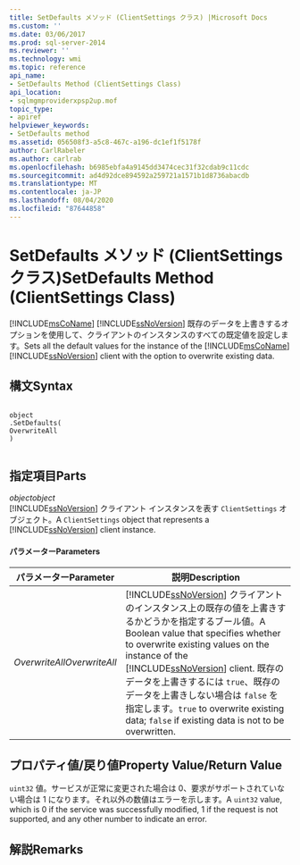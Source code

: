 ```yaml
---
title: SetDefaults メソッド (ClientSettings クラス) |Microsoft Docs
ms.custom: ''
ms.date: 03/06/2017
ms.prod: sql-server-2014
ms.reviewer: ''
ms.technology: wmi
ms.topic: reference
api_name:
- SetDefaults Method (ClientSettings Class)
api_location:
- sqlmgmproviderxpsp2up.mof
topic_type:
- apiref
helpviewer_keywords:
- SetDefaults method
ms.assetid: 056508f3-a5c8-467c-a196-dc1ef1f5178f
author: CarlRabeler
ms.author: carlrab
ms.openlocfilehash: b6985ebfa4a9145dd3474cec31f32cdab9c11cdc
ms.sourcegitcommit: ad4d92dce894592a259721a1571b1d8736abacdb
ms.translationtype: MT
ms.contentlocale: ja-JP
ms.lasthandoff: 08/04/2020
ms.locfileid: "87644858"
---
```

# <a name="setdefaults-method-clientsettings-class"></a><span data-ttu-id="12b64-102">SetDefaults メソッド (ClientSettings クラス)</span><span class="sxs-lookup"><span data-stu-id="12b64-102">SetDefaults Method (ClientSettings Class)</span></span>
  <span data-ttu-id="12b64-103">[!INCLUDE[msCoName](../../includes/msconame-md.md)] [!INCLUDE[ssNoVersion](../../includes/ssnoversion-md.md)] 既存のデータを上書きするオプションを使用して、クライアントのインスタンスのすべての既定値を設定します。</span><span class="sxs-lookup"><span data-stu-id="12b64-103">Sets all the default values for the instance of the [!INCLUDE[msCoName](../../includes/msconame-md.md)] [!INCLUDE[ssNoVersion](../../includes/ssnoversion-md.md)] client with the option to overwrite existing data.</span></span>  
  
## <a name="syntax"></a><span data-ttu-id="12b64-104">構文</span><span class="sxs-lookup"><span data-stu-id="12b64-104">Syntax</span></span>  
  
```  
  
object  
.SetDefaults(  
OverwriteAll  
)  
  
```  
  
## <a name="parts"></a><span data-ttu-id="12b64-105">指定項目</span><span class="sxs-lookup"><span data-stu-id="12b64-105">Parts</span></span>  
 <span data-ttu-id="12b64-106">*object*</span><span class="sxs-lookup"><span data-stu-id="12b64-106">*object*</span></span>  
 <span data-ttu-id="12b64-107">[!INCLUDE[ssNoVersion](../../includes/ssnoversion-md.md)] クライアント インスタンスを表す `ClientSettings` オブジェクト。</span><span class="sxs-lookup"><span data-stu-id="12b64-107">A `ClientSettings` object that represents a [!INCLUDE[ssNoVersion](../../includes/ssnoversion-md.md)] client instance.</span></span>  
  
#### <a name="parameters"></a><span data-ttu-id="12b64-108">パラメーター</span><span class="sxs-lookup"><span data-stu-id="12b64-108">Parameters</span></span>  
  
|<span data-ttu-id="12b64-109">パラメーター</span><span class="sxs-lookup"><span data-stu-id="12b64-109">Parameter</span></span>|<span data-ttu-id="12b64-110">説明</span><span class="sxs-lookup"><span data-stu-id="12b64-110">Description</span></span>|  
|---------------|-----------------|  
|<span data-ttu-id="12b64-111">*OverwriteAll*</span><span class="sxs-lookup"><span data-stu-id="12b64-111">*OverwriteAll*</span></span>|<span data-ttu-id="12b64-112">[!INCLUDE[ssNoVersion](../../includes/ssnoversion-md.md)] クライアントのインスタンス上の既存の値を上書きするかどうかを指定するブール値。</span><span class="sxs-lookup"><span data-stu-id="12b64-112">A Boolean value that specifies whether to overwrite existing values on the instance of the [!INCLUDE[ssNoVersion](../../includes/ssnoversion-md.md)] client.</span></span> <span data-ttu-id="12b64-113">既存のデータを上書きするには `true`、既存のデータを上書きしない場合は `false` を指定します。</span><span class="sxs-lookup"><span data-stu-id="12b64-113">`true` to overwrite existing data; `false` if existing data is not to be overwritten.</span></span>|  
  
## <a name="property-valuereturn-value"></a><span data-ttu-id="12b64-114">プロパティ値/戻り値</span><span class="sxs-lookup"><span data-stu-id="12b64-114">Property Value/Return Value</span></span>  
 <span data-ttu-id="12b64-115">`uint32` 値。サービスが正常に変更された場合は 0、要求がサポートされていない場合は 1 になります。それ以外の数値はエラーを示します。</span><span class="sxs-lookup"><span data-stu-id="12b64-115">A `uint32` value, which is 0 if the service was successfully modified, 1 if the request is not supported, and any other number to indicate an error.</span></span>  
  
## <a name="remarks"></a><span data-ttu-id="12b64-116">解説</span><span class="sxs-lookup"><span data-stu-id="12b64-116">Remarks</span></span>  
  

